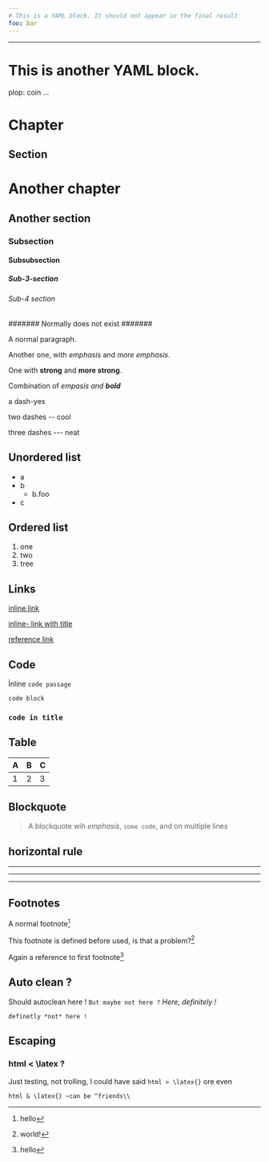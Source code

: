 ```yaml
---
# This is a YAML block. It should not appear in the final result
foo: bar
---
```


---
# This is another YAML block.
plop: coin
...



# Chapter #

Section 
-------

# Another chapter #

## Another section ##

### Subsection ###

#### Subsubsection ####

##### Sub-3-section #####

###### Sub-4 section ######

####### Normally does not exist #######

A normal paragraph.

Another one, with *emphasis* and _more emphasis_.

One with **strong** and __more strong__.

Combination of *empasis and __bold__*

a dash-yes

two dashes -- cool

three dashes --- neat


## Unordered list ##

* a
* b
    * b.foo
* c

## Ordered list ##

1. one
2. two
3. tree


## Links ##

[inline link](http://foo.bar)

[inline- link with title](https://foo.bar "foobar")

[reference link][3]

[3]: http://foo.bar


## Code ##

Ìnline `code passage`

```
code block
```

### `code in title` ###

## Table ##

| A | B | C |
|---|---|---|
| 1 | 2 | 3 |

## Blockquote ##

> A blockquote wih *emphasis*, `some code`, and
> on multiple lines

## horizontal rule ##

---

***

___


## Footnotes ##

A normal footnote[^foo] 

[^foo]: hello


[^bar]: world!


This footnote is defined before used, is that a problem?[^bar]

Again a reference to first footnote[^foo]

## Auto clean ? ##

Should autoclean here ! `But maybe not here ?` *Here, definitely !*

```
definetly *not* here !
```


## Escaping ##

### html < \latex ? ###

Just testing, not trolling, I could have said `html > \latex{}` ore
even

```
html & \latex{} ~can be ^friends\\
```




